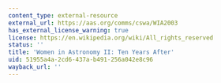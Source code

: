 ```yaml
---
content_type: external-resource
external_url: https://aas.org/comms/cswa/WIA2003
has_external_license_warning: true
license: https://en.wikipedia.org/wiki/All_rights_reserved
status: ''
title: 'Women in Astronomy II: Ten Years After'
uid: 51955a4a-2cd6-437a-b491-256a042e8c96
wayback_url: ''
---
```

